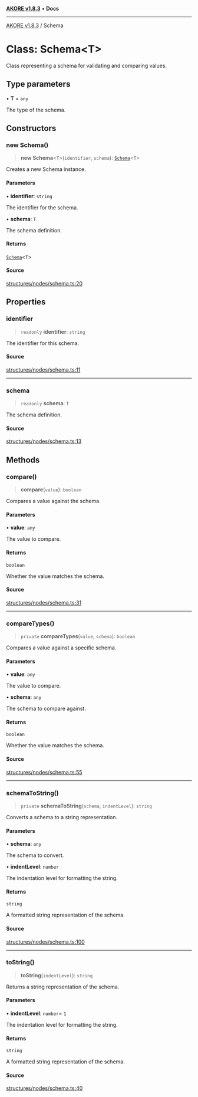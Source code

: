 [**AKORE v1.8.3**](../README.md) • **Docs**

***

[AKORE v1.8.3](../globals.md) / Schema

# Class: Schema\<T\>

Class representing a schema for validating and comparing values.

## Type parameters

• **T** = `any`

The type of the schema.

## Constructors

### new Schema()

> **new Schema**\<`T`\>(`identifier`, `schema`): [`Schema`](Schema.md)\<`T`\>

Creates a new Schema instance.

#### Parameters

• **identifier**: `string`

The identifier for the schema.

• **schema**: `T`

The schema definition.

#### Returns

[`Schema`](Schema.md)\<`T`\>

#### Source

[structures/nodes/schema.ts:20](https://github.com/Pavez7274/akore//blob/9379e12b9c8fd6ab82cc6e06af5ef6733f206841/src/structures/nodes/schema.ts#L20)

## Properties

### identifier

> `readonly` **identifier**: `string`

The identifier for this schema.

#### Source

[structures/nodes/schema.ts:11](https://github.com/Pavez7274/akore//blob/9379e12b9c8fd6ab82cc6e06af5ef6733f206841/src/structures/nodes/schema.ts#L11)

***

### schema

> `readonly` **schema**: `T`

The schema definition.

#### Source

[structures/nodes/schema.ts:13](https://github.com/Pavez7274/akore//blob/9379e12b9c8fd6ab82cc6e06af5ef6733f206841/src/structures/nodes/schema.ts#L13)

## Methods

### compare()

> **compare**(`value`): `boolean`

Compares a value against the schema.

#### Parameters

• **value**: `any`

The value to compare.

#### Returns

`boolean`

Whether the value matches the schema.

#### Source

[structures/nodes/schema.ts:31](https://github.com/Pavez7274/akore//blob/9379e12b9c8fd6ab82cc6e06af5ef6733f206841/src/structures/nodes/schema.ts#L31)

***

### compareTypes()

> `private` **compareTypes**(`value`, `schema`): `boolean`

Compares a value against a specific schema.

#### Parameters

• **value**: `any`

The value to compare.

• **schema**: `any`

The schema to compare against.

#### Returns

`boolean`

Whether the value matches the schema.

#### Source

[structures/nodes/schema.ts:55](https://github.com/Pavez7274/akore//blob/9379e12b9c8fd6ab82cc6e06af5ef6733f206841/src/structures/nodes/schema.ts#L55)

***

### schemaToString()

> `private` **schemaToString**(`schema`, `indentLevel`): `string`

Converts a schema to a string representation.

#### Parameters

• **schema**: `any`

The schema to convert.

• **indentLevel**: `number`

The indentation level for formatting the string.

#### Returns

`string`

A formatted string representation of the schema.

#### Source

[structures/nodes/schema.ts:100](https://github.com/Pavez7274/akore//blob/9379e12b9c8fd6ab82cc6e06af5ef6733f206841/src/structures/nodes/schema.ts#L100)

***

### toString()

> **toString**(`indentLevel`): `string`

Returns a string representation of the schema.

#### Parameters

• **indentLevel**: `number`= `1`

The indentation level for formatting the string.

#### Returns

`string`

A formatted string representation of the schema.

#### Source

[structures/nodes/schema.ts:40](https://github.com/Pavez7274/akore//blob/9379e12b9c8fd6ab82cc6e06af5ef6733f206841/src/structures/nodes/schema.ts#L40)
